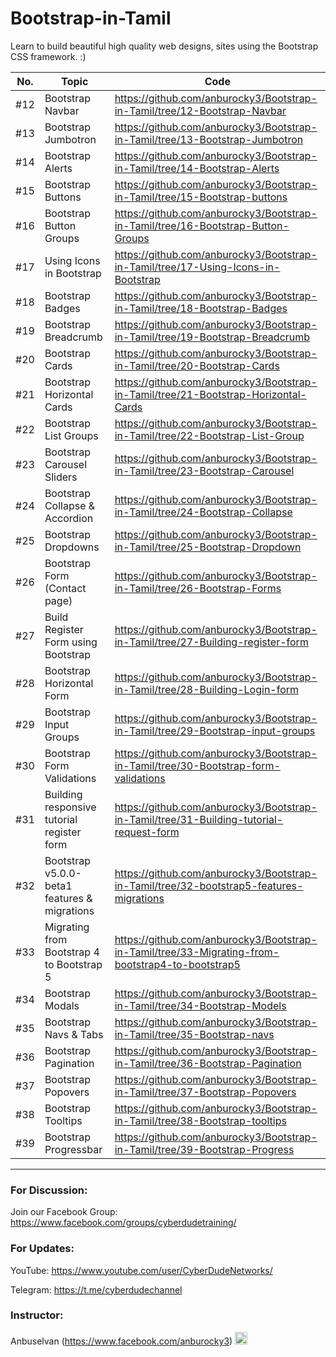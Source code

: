 # Bootstrap-in-Tamil

Learn to build beautiful high quality web designs, sites using the Bootstrap CSS framework. :)

| No. | Topic                                        | Code                                                                                             |
| --- | -------------------------------------------- | ------------------------------------------------------------------------------------------------ |
| #12 | Bootstrap Navbar                             | https://github.com/anburocky3/Bootstrap-in-Tamil/tree/12-Bootstrap-Navbar                        |
| #13 | Bootstrap Jumbotron                          | https://github.com/anburocky3/Bootstrap-in-Tamil/tree/13-Bootstrap-Jumbotron                     |
| #14 | Bootstrap Alerts                             | https://github.com/anburocky3/Bootstrap-in-Tamil/tree/14-Bootstrap-Alerts                        |
| #15 | Bootstrap Buttons                            | https://github.com/anburocky3/Bootstrap-in-Tamil/tree/15-Bootstrap-buttons                       |
| #16 | Bootstrap Button Groups                      | https://github.com/anburocky3/Bootstrap-in-Tamil/tree/16-Bootstrap-Button-Groups                 |
| #17 | Using Icons in Bootstrap                     | https://github.com/anburocky3/Bootstrap-in-Tamil/tree/17-Using-Icons-in-Bootstrap                |
| #18 | Bootstrap Badges                             | https://github.com/anburocky3/Bootstrap-in-Tamil/tree/18-Bootstrap-Badges                        |
| #19 | Bootstrap Breadcrumb                         | https://github.com/anburocky3/Bootstrap-in-Tamil/tree/19-Bootstrap-Breadcrumb                    |
| #20 | Bootstrap Cards                              | https://github.com/anburocky3/Bootstrap-in-Tamil/tree/20-Bootstrap-Cards                         |
| #21 | Bootstrap Horizontal Cards                   | https://github.com/anburocky3/Bootstrap-in-Tamil/tree/21-Bootstrap-Horizontal-Cards              |
| #22 | Bootstrap List Groups                        | https://github.com/anburocky3/Bootstrap-in-Tamil/tree/22-Bootstrap-List-Group                    |
| #23 | Bootstrap Carousel Sliders                   | https://github.com/anburocky3/Bootstrap-in-Tamil/tree/23-Bootstrap-Carousel                      |
| #24 | Bootstrap Collapse & Accordion               | https://github.com/anburocky3/Bootstrap-in-Tamil/tree/24-Bootstrap-Collapse                      |
| #25 | Bootstrap Dropdowns                          | https://github.com/anburocky3/Bootstrap-in-Tamil/tree/25-Bootstrap-Dropdown                      |
| #26 | Bootstrap Form (Contact page)                | https://github.com/anburocky3/Bootstrap-in-Tamil/tree/26-Bootstrap-Forms                         |
| #27 | Build Register Form using Bootstrap          | https://github.com/anburocky3/Bootstrap-in-Tamil/tree/27-Building-register-form                  |
| #28 | Bootstrap Horizontal Form                    | https://github.com/anburocky3/Bootstrap-in-Tamil/tree/28-Building-Login-form                     |
| #29 | Bootstrap Input Groups                       | https://github.com/anburocky3/Bootstrap-in-Tamil/tree/29-Bootstrap-input-groups                  |
| #30 | Bootstrap Form Validations                   | https://github.com/anburocky3/Bootstrap-in-Tamil/tree/30-Bootstrap-form-validations              |
| #31 | Building responsive tutorial register form   | https://github.com/anburocky3/Bootstrap-in-Tamil/tree/31-Building-tutorial-request-form          |
| #32 | Bootstrap v5.0.0-beta1 features & migrations | https://github.com/anburocky3/Bootstrap-in-Tamil/tree/32-bootstrap5-features-migrations          |
| #33 | Migrating from Bootstrap 4 to Bootstrap 5    | https://github.com/anburocky3/Bootstrap-in-Tamil/tree/33-Migrating-from-bootstrap4-to-bootstrap5 |
| #34 | Bootstrap Modals                             | https://github.com/anburocky3/Bootstrap-in-Tamil/tree/34-Bootstrap-Models                        |
| #35 | Bootstrap Navs & Tabs                        | https://github.com/anburocky3/Bootstrap-in-Tamil/tree/35-Bootstrap-navs                          |
| #36 | Bootstrap Pagination                         | https://github.com/anburocky3/Bootstrap-in-Tamil/tree/36-Bootstrap-Pagination                    |
| #37 | Bootstrap Popovers                           | https://github.com/anburocky3/Bootstrap-in-Tamil/tree/37-Bootstrap-Popovers                      |
| #38 | Bootstrap Tooltips                           | https://github.com/anburocky3/Bootstrap-in-Tamil/tree/38-Bootstrap-tooltips                      |
| #39 | Bootstrap Progressbar                        | https://github.com/anburocky3/Bootstrap-in-Tamil/tree/39-Bootstrap-Progress                      |

---

### For Discussion:

Join our Facebook Group: https://www.facebook.com/groups/cyberdudetraining/

### For Updates:

YouTube: https://www.youtube.com/user/CyberDudeNetworks/

Telegram: https://t.me/cyberdudechannel

### Instructor:

Anbuselvan (https://www.facebook.com/anburocky3) [<img src="https://image.flaticon.com/icons/png/512/124/124010.png" width="20"/>](https://www.facebook.com/anburocky3)
